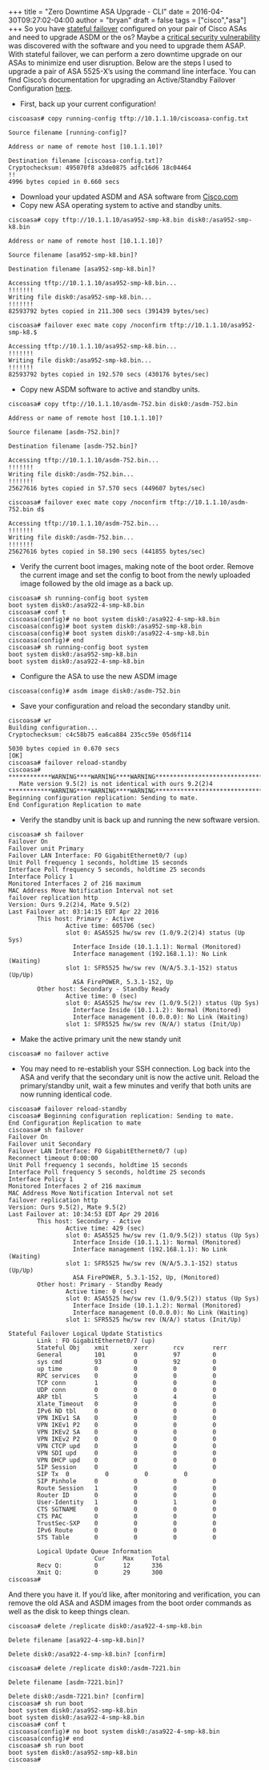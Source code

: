 +++
title = "Zero Downtime ASA Upgrade - CLI"
date = 2016-04-30T09:27:02-04:00
author = "bryan"
draft = false
tags = ["cisco","asa"]
+++
So you have [stateful failover](https://wrmem.net/index.php/2016/04/27/configuring-stateful-failover-on-a-cisco-asa-ha-pair/) configured on your pair of Cisco ASAs and need to upgrade ASDM or the os? Maybe a [critical security vulnerability](https://tools.cisco.com/security/center/content/CiscoSecurityAdvisory/cisco-sa-20160210-asa-ike) was discovered with the software and you need to upgrade them ASAP. With stateful failover, we can perform a zero downtime upgrade on our ASAs to minimize end user disruption. Below are the steps I used to upgrade a pair of ASA 5525-X’s using the command line interface. You can find Cisco’s documentation for upgrading an Active/Standby Failover Configuration [here](http://www.cisco.com/c/en/us/td/docs/security/asa/asa84/configuration/guide/asa_84_cli_config/admin_swconfig.html#wp1380398).

- First, back up your current configuration!

```
ciscoasas# copy running-config tftp://10.1.1.10/ciscoasa-config.txt

Source filename [running-config]?

Address or name of remote host [10.1.1.10]?

Destination filename [ciscoasa-config.txt]?
Cryptochecksum: 495070f8 a3de0875 adfc16d6 18c04464
!!
4996 bytes copied in 0.660 secs
```

- Download your updated ASDM and ASA software from [Cisco.com](https://software.cisco.com/download/navigator.html?i=!mmd)
- Copy new ASA operating system to active and standby units.

```
ciscoasa# copy tftp://10.1.1.10/asa952-smp-k8.bin disk0:/asa952-smp-k8.bin

Address or name of remote host [10.1.1.10]?

Source filename [asa952-smp-k8.bin]?

Destination filename [asa952-smp-k8.bin]?

Accessing tftp://10.1.1.10/asa952-smp-k8.bin...
!!!!!!!
Writing file disk0:/asa952-smp-k8.bin...
!!!!!!!
82593792 bytes copied in 211.300 secs (391439 bytes/sec)

```

```
ciscoasa# failover exec mate copy /noconfirm tftp://10.1.1.10/asa952-smp-k8.$

Accessing tftp://10.1.1.10/asa952-smp-k8.bin...
!!!!!!!
Writing file disk0:/asa952-smp-k8.bin...
!!!!!!!
82593792 bytes copied in 192.570 secs (430176 bytes/sec)
```

- Copy new ASDM software to active and standby units.

```
ciscoasa# copy tftp://10.1.1.10/asdm-752.bin disk0:/asdm-752.bin

Address or name of remote host [10.1.1.10]?

Source filename [asdm-752.bin]?

Destination filename [asdm-752.bin]?

Accessing tftp://10.1.1.10/asdm-752.bin...
!!!!!!!
Writing file disk0:/asdm-752.bin...
!!!!!!!
25627616 bytes copied in 57.570 secs (449607 bytes/sec)
```

```
ciscoasa# failover exec mate copy /noconfirm tftp://10.1.1.10/asdm-752.bin d$

Accessing tftp://10.1.1.10/asdm-752.bin...
!!!!!!!
Writing file disk0:/asdm-752.bin...
!!!!!!!
25627616 bytes copied in 58.190 secs (441855 bytes/sec)
```

- Verify the current boot images, making note of the boot order. Remove the current image and set the config to boot from the newly uploaded image followed by the old image as a back up.

```
ciscoasa# sh running-config boot system
boot system disk0:/asa922-4-smp-k8.bin
ciscoasa# conf t
ciscoasa(config)# no boot system disk0:/asa922-4-smp-k8.bin
ciscoasa(config)# boot system disk0:/asa952-smp-k8.bin
ciscoasa(config)# boot system disk0:/asa922-4-smp-k8.bin
ciscoasa(config)# end
ciscoasa# sh running-config boot system
boot system disk0:/asa952-smp-k8.bin
boot system disk0:/asa922-4-smp-k8.bin
```

- Configure the ASA to use the new ASDM image

```
ciscoasa(config)# asdm image disk0:/asdm-752.bin
```

- Save your configuration and reload the secondary standby unit.

```
ciscoasa# wr
Building configuration...
Cryptochecksum: c4c58b75 ea6ca884 235cc59e 05d6f114

5030 bytes copied in 0.670 secs
[OK]
ciscoasa# failover reload-standby
ciscoasa#
************WARNING****WARNING****WARNING********************************
   Mate version 9.5(2) is not identical with ours 9.2(2)4
************WARNING****WARNING****WARNING********************************
Beginning configuration replication: Sending to mate.
End Configuration Replication to mate
```

- Verify the standby unit is back up and running the new software version.

```
ciscoasa# sh failover
Failover On
Failover unit Primary
Failover LAN Interface: FO GigabitEthernet0/7 (up)
Unit Poll frequency 1 seconds, holdtime 15 seconds
Interface Poll frequency 5 seconds, holdtime 25 seconds
Interface Policy 1
Monitored Interfaces 2 of 216 maximum
MAC Address Move Notification Interval not set
failover replication http
Version: Ours 9.2(2)4, Mate 9.5(2)
Last Failover at: 03:14:15 EDT Apr 22 2016
        This host: Primary - Active
                Active time: 605706 (sec)
                slot 0: ASA5525 hw/sw rev (1.0/9.2(2)4) status (Up Sys)
                  Interface Inside (10.1.1.1): Normal (Monitored)
                  Interface management (192.168.1.1): No Link (Waiting)
                slot 1: SFR5525 hw/sw rev (N/A/5.3.1-152) status (Up/Up)
                  ASA FirePOWER, 5.3.1-152, Up
        Other host: Secondary - Standby Ready
                Active time: 0 (sec)
                slot 0: ASA5525 hw/sw rev (1.0/9.5(2)) status (Up Sys)
                  Interface Inside (10.1.1.2): Normal (Monitored)
                  Interface management (0.0.0.0): No Link (Waiting)
                slot 1: SFR5525 hw/sw rev (N/A/) status (Init/Up)
```

- Make the active primary unit the new standy unit

```
ciscoasa# no failover active
```

- You may need to re-establish your SSH connection. Log back into the ASA and verify that the secondary unit is now the active unit. Reload the primary/standby unit, wait a few minutes and verify that both units are now running identical code.

```
ciscoasa# failover reload-standby
ciscoasa# Beginning configuration replication: Sending to mate.
End Configuration Replication to mate
ciscoasa# sh failover
Failover On
Failover unit Secondary
Failover LAN Interface: FO GigabitEthernet0/7 (up)
Reconnect timeout 0:00:00
Unit Poll frequency 1 seconds, holdtime 15 seconds
Interface Poll frequency 5 seconds, holdtime 25 seconds
Interface Policy 1
Monitored Interfaces 2 of 216 maximum
MAC Address Move Notification Interval not set
failover replication http
Version: Ours 9.5(2), Mate 9.5(2)
Last Failover at: 10:34:53 EDT Apr 29 2016
        This host: Secondary - Active
                Active time: 429 (sec)
                slot 0: ASA5525 hw/sw rev (1.0/9.5(2)) status (Up Sys)
                  Interface Inside (10.1.1.1): Normal (Monitored)
                  Interface management (192.168.1.1): No Link (Waiting)
                slot 1: SFR5525 hw/sw rev (N/A/5.3.1-152) status (Up/Up)
                  ASA FirePOWER, 5.3.1-152, Up, (Monitored)
        Other host: Primary - Standby Ready
                Active time: 0 (sec)
                slot 0: ASA5525 hw/sw rev (1.0/9.5(2)) status (Up Sys)
                  Interface Inside (10.1.1.2): Normal (Monitored)
                  Interface management (0.0.0.0): No Link (Waiting)
                slot 1: SFR5525 hw/sw rev (N/A/) status (Init/Up)

Stateful Failover Logical Update Statistics
        Link : FO GigabitEthernet0/7 (up)
        Stateful Obj    xmit       xerr       rcv        rerr
        General         101        0          97         0
        sys cmd         93         0          92         0
        up time         0          0          0          0
        RPC services    0          0          0          0
        TCP conn        1          0          0          0
        UDP conn        0          0          0          0
        ARP tbl         5          0          4          0
        Xlate_Timeout   0          0          0          0
        IPv6 ND tbl     0          0          0          0
        VPN IKEv1 SA    0          0          0          0
        VPN IKEv1 P2    0          0          0          0
        VPN IKEv2 SA    0          0          0          0
        VPN IKEv2 P2    0          0          0          0
        VPN CTCP upd    0          0          0          0
        VPN SDI upd     0          0          0          0
        VPN DHCP upd    0          0          0          0
        SIP Session     0          0          0          0
        SIP Tx  0          0          0          0
        SIP Pinhole     0          0          0          0
        Route Session   1          0          0          0
        Router ID       0          0          0          0
        User-Identity   1          0          1          0
        CTS SGTNAME     0          0          0          0
        CTS PAC         0          0          0          0
        TrustSec-SXP    0          0          0          0
        IPv6 Route      0          0          0          0
        STS Table       0          0          0          0

        Logical Update Queue Information
                        Cur     Max     Total
        Recv Q:         0       12      336
        Xmit Q:         0       29      300
ciscoasa#
```

And there you have it. If you’d like, after monitoring and verification, you can remove the old ASA and ASDM images from the boot order commands as well as the disk to keep things clean.

```
ciscoasa# delete /replicate disk0:/asa922-4-smp-k8.bin

Delete filename [asa922-4-smp-k8.bin]?

Delete disk0:/asa922-4-smp-k8.bin? [confirm]

ciscoasa# delete /replicate disk0:/asdm-7221.bin

Delete filename [asdm-7221.bin]?

Delete disk0:/asdm-7221.bin? [confirm]
ciscoasa# sh run boot
boot system disk0:/asa952-smp-k8.bin
boot system disk0:/asa922-4-smp-k8.bin
ciscoasa# conf t
ciscoasa(config)# no boot system disk0:/asa922-4-smp-k8.bin
ciscoasa(config)# end
ciscoasa# sh run boot
boot system disk0:/asa952-smp-k8.bin
ciscoasa#
```
